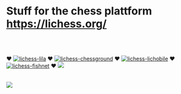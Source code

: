 # Stuff for the chess plattform https://lichess.org/
<br><br>
<p align="center">

♥ [![lichess-lila](https://img.shields.io/badge/ornicar%20-%20lila-EDEBE9.svg?style=popout&logoColor=000000&labelColor=161512&logo=lichess)](https://github.com/ornicar/lila) ♥ [![lichess-chessground](https://img.shields.io/badge/veloce%20-%20chessground-629924.svg?style=popout&logoColor=000000&labelColor=161512&logo=lichess)](https://github.com/ornicar/chessground) ♥ [![lichess-lichobile](https://img.shields.io/badge/ornicar%20-%20lichobile-F0D9B5.svg?style=popout&logoColor=000000&labelColor=161512&logo=lichess)](https://github.com/veloce/lichobile) ♥ [![lichess-fishnet](https://img.shields.io/badge/niklasf%20-%20fishnet-B58863.svg?style=popout&logoColor=000000&labelColor=161512&logo=lichess)](https://github.com/niklasf/fishnet) ♥
<a href="https://github.com/MyCodeIsntWorking/Lichess.org/tree/main/Stylus"><image src="https://raw.githubusercontent.com/MyCodeIsntWorking/Lichess.org/main/Stylus/stylus.png"></a><br><br><br>
<a href="https://github.com/MyCodeIsntWorking/Lichess.org/tree/main/Rainmeter"><image src="https://raw.githubusercontent.com/MyCodeIsntWorking/Lichess.org/main/Rainmeter/rainmeter.png"></a><br><br>
</p>
